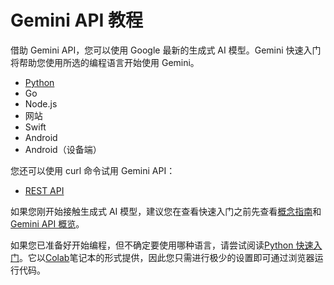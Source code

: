 # Gemini API 教程
借助 Gemini API，您可以使用 Google 最新的生成式 AI 模型。Gemini 快速入门将帮助您使用所选的编程语言开始使用 Gemini。
- [Python](python_quickstart.ipynb)
- Go
- Node.js
- 网站
- Swift
- Android
- Android（设备端）

您还可以使用 curl 命令试用 Gemini API：
- [REST API](rest_quickstart.ipynb)

如果您刚开始接触生成式 AI 模型，建议您在查看快速入门之前先查看[概念指南](concepts.md)和[Gemini API 概览](gemini_api_overview.md)。

如果您已准备好开始编程，但不确定要使用哪种语言，请尝试阅读[Python 快速入门](python_quickstart.ipynb)。它以[Colab](https://colab.google/)笔记本的形式提供，因此您只需进行极少的设置即可通过浏览器运行代码。